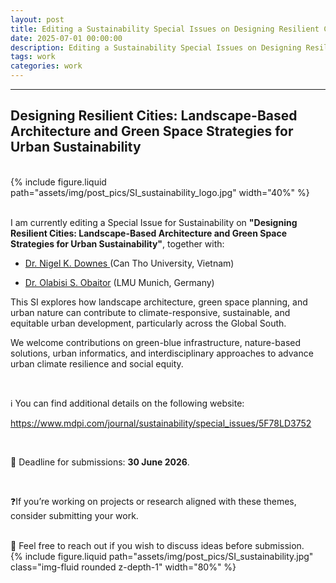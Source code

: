 ```yaml
---
layout: post
title: Editing a Sustainability Special Issues on Designing Resilient Cities
date: 2025-07-01 00:00:00
description: Editing a Sustainability Special Issues on Designing Resilient Cities
tags: work
categories: work
---
```


<hr>

## **Designing Resilient Cities: Landscape-Based Architecture and Green Space Strategies for Urban Sustainability**

<br>

<div class="col-sm mt-3 mt-md-0">
    {% include figure.liquid path="assets/img/post_pics/SI_sustainability_logo.jpg" width="40%" %}
</div>

<br>

I am currently editing a Special Issue for Sustainability on **"Designing Resilient Cities: Landscape-Based Architecture and Green Space Strategies for Urban Sustainability"**, together with:

* <a href="https://scholar.google.com/citations?user=cNYcVQ0AAAAJ&hl=en">Dr. Nigel K. Downes </a> (Can Tho University, Vietnam)

* <a href="https://www.geo.lmu.de/geographie/de/personen/kontaktseite/olabisi-obaitor-4e3afe23.html">Dr. Olabisi S. Obaitor</a> (LMU Munich, Germany)

This SI explores how landscape architecture, green space planning, and urban nature can contribute to climate-responsive, sustainable, and equitable urban development, particularly across the Global South. 

We welcome contributions on green-blue infrastructure, nature-based solutions, urban informatics, and interdisciplinary approaches to advance urban climate resilience and social equity.

<br>

ℹ️ You can find additional details on the following website:

<a href="https://www.mdpi.com/journal/sustainability/special_issues/5F78LD3752">https://www.mdpi.com/journal/sustainability/special_issues/5F78LD3752</a>

<br>

📅 Deadline for submissions: **30 June 2026**.

<br>

❓If you’re working on projects or research aligned with these themes, consider submitting your work.

<br>
📩 Feel free to reach out if you wish to discuss ideas before submission.



<br>

<div class="col-sm">
    {% include figure.liquid path="assets/img/post_pics/SI_sustainability.jpg" class="img-fluid rounded z-depth-1" width="80%" %}
</div>